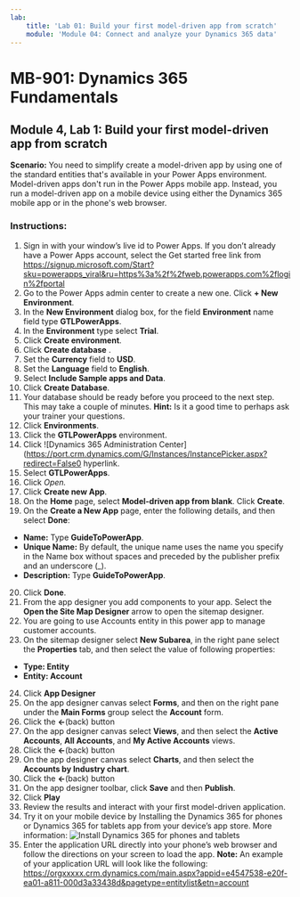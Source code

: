 ```yaml
---
lab:
    title: 'Lab 01: Build your first model-driven app from scratch'
    module: 'Module 04: Connect and analyze your Dynamics 365 data'
---
```


# MB-901: Dynamics 365 Fundamentals
## Module 4, Lab 1: Build your first model-driven app from scratch

**Scenario:** You need to simplify create a model-driven app by using one of the standard entities that's available in your Power Apps environment. Model-driven apps don't run in the Power Apps mobile app. Instead, you run a model-driven app on a mobile device using either the Dynamics 365 mobile app or in the phone's web browser.

### Instructions:
1. Sign in with your window’s live id to Power Apps. If you don’t already have a Power Apps account, select the Get started free link from https://signup.microsoft.com/Start?sku=powerapps_viral&ru=https%3a%2f%2fweb.powerapps.com%2flogin%2fportal
2. Go to the Power Apps admin center to create a new one. Click **+ New Environment**.
3.	In the **New Environment** dialog box, for the field **Environment** name field type **GTLPowerApps**.
4.	In the **Environment** type select **Trial**.
5.	Click **Create environment**.
6.	Click **Create database** .
7.	Set the **Currency** field to **USD**.
8.	Set the **Language** field to **English**.
9.	Select **Include Sample apps and Data**.
10.	Click **Create Database**.
11.	Your database should be ready before you proceed to the next step. This may take a couple of minutes. **Hint:** Is it a good time to perhaps ask your trainer your questions.
12.	Click **Environments**.
13.	Click the **GTLPowerApps** environment.
14.	Click ![Dynamics 365 Administration Center](https://port.crm.dynamics.com/G/Instances/InstancePicker.aspx?redirect=False0 hyperlink.
15.	Select **GTLPowerApps**.
16.	Click **Open*.*
17.	Click **Create new App**.
18.	On the **Home** page, select **Model-driven app from blank**. Click **Create**.
19.	On the **Create a New App** page, enter the following details, and then select **Done**:
 - **Name:** Type **GuideToPowerApp**.
 - **Unique Name:** By default, the unique name uses the name you specify in the Name box without spaces and preceded by the publisher prefix and an underscore (_).
 - **Description:** Type **GuideToPowerApp**.
20.	Click **Done**.
21.	From the app designer you add components to your app. Select the **Open the Site Map Designer** arrow to open the sitemap designer.
22.	You are going to use Accounts entity in this power app to manage customer accounts.
23.	On the sitemap designer select **New Subarea**, in the right pane select the **Properties** tab, and then select the value of following properties:
 - **Type: Entity**
 - **Entity: Account**  
24.	Click **App Designer**
25.	On the app designer canvas select **Forms**, and then on the right pane under the **Main Forms** group select the **Account** form.
26.	Click the **<-**(back) button
27.	On the app designer canvas select **Views**, and then select the **Active Accounts**, **All Accounts**, and **My Active Accounts** views.
28.	Click the **<-**(back) button
29.	On the app designer canvas select **Charts**, and then select the **Accounts by Industry chart**.
30.	Click the **<-**(back) button
31.	On the app designer toolbar, click **Save** and then **Publish**.
32.	Click **Play**
34.	Review the results and interact with your first model-driven application.
35.	Try it on your mobile device by Installing the Dynamics 365 for phones or Dynamics 365 for tablets app from your device’s app store. More information: ![Install Dynamics 365 for phones and tablets](https://docs.microsoft.com/dynamics365/customer-engagement/mobile-app/install-dynamics-365-for-phones-and-tablets)
36.	Enter the application URL directly into your phone’s web browser and follow the directions on your screen to load the app. 
  **Note:** An example of your application URL will look like the following: https://orgxxxxx.crm.dynamics.com/main.aspx?appid=e4547538-e20f-ea01-a811-000d3a33438d&pagetype=entitylist&etn=account
